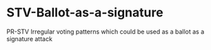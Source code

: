 # STV-Ballot-as-a-signature
PR-STV Irregular voting patterns which could be used as a ballot as a signature attack
